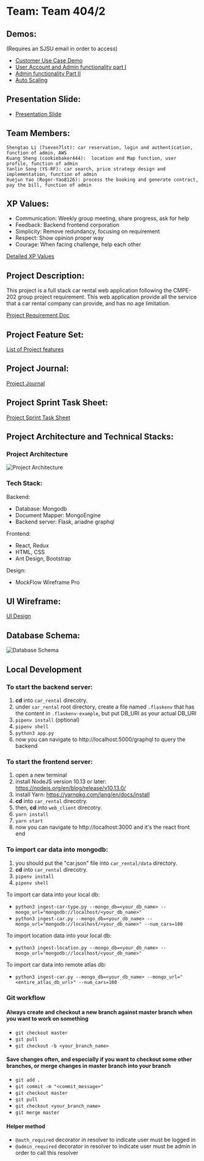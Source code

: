 # Team: Team 404/2

## Demos:
  (Requires an SJSU email in order to access)
  - [Customer Use Case Demo](https://drive.google.com/file/d/1CMTmwXb9jnZ9Jq5pVePzkTYAoC_TO4x0/view?usp=sharing)
  - [User Account and Admin functionality part I](https://drive.google.com/file/d/1pD8eqTaMm69a0asqDw7caci6SWjDbLcO/view?usp=sharing)
  - [Admin functionality Part II](https://drive.google.com/file/d/1UH8gqi3uG63jDIIrEeLsdvf_MYZu5xfO/view?usp=sharing)
  - [Auto Scaling](https://drive.google.com/file/d/1GkoK_rHwkBRWsQUhpSxHUK0BP87gDpOG/view?usp=sharing)

## Presentation Slide:
  - [Presentation Slide](https://github.com/gopinathsjsu/sp20-cmpe-202-sec-03-team-project-team-404-2/blob/master/docs/CMPE-202-presentation.pptx)

## Team Members: 
    Shengtao Li (7seven7lst): car reservation, login and authentication, function of admin, AWS
    Kuang Sheng (cookiebaker444):  location and Map function, user profile, function of admin
    Yanlin Song (YS-RF): car search, price strategy design and implementation, function of admin
    Xuejun Yao (Roger-Yao8126): process the booking and generate contract, pay the bill, function of admin

## XP Values:
  - Communication: Weekly group meeting, share progress, ask for help
  - Feedback: Backend frontend corporation
  - Simplicity: Remove redundancy, focusing on requirement 
  - Respect: Show opinion proper way
  - Courage: When facing challenge, help each other

  [Detailed XP Values](https://github.com/gopinathsjsu/sp20-cmpe-202-sec-03-team-project-team-404-2/blob/master/docs/XP_Value.md)

## Project Description:
  This project is a full stack car rental web application following the CMPE-202 group project requirement. This web application provide all the service that a car rental company can provide, and has no age limitation.
  
  [Project Requirement Doc](https://github.com/gopinathsjsu/sp20-cmpe-202-sec-03-team-project-team-404-2/blob/master/docs/Rent.pdf)

## Project Feature Set:
  [List of Project features](https://github.com/gopinathsjsu/sp20-cmpe-202-sec-03-team-project-team-404-2/blob/master/docs/features_of_web.docx)


## Project Journal:
 [Project Journal](https://github.com/gopinathsjsu/sp20-cmpe-202-sec-03-team-project-team-404-2/tree/master/journal)


## Project Sprint Task Sheet:
[Project Sprint Task Sheet](https://github.com/gopinathsjsu/sp20-cmpe-202-sec-03-team-project-team-404-2/tree/master/docs/sprint_task_sheet.xlsx)


## Project Architecture and Technical Stacks:

### Project Architecture
![Project Architecture](https://github.com/gopinathsjsu/sp20-cmpe-202-sec-03-team-project-team-404-2/blob/master/docs/AWS_Deployment_Architecture.png)

### Tech Stack:

Backend:
- Database: Mongodb
- Document Mapper: MongoEngine
- Backend server: Flask,  ariadne graphql

Frontend:
- React, Redux
- HTML, CSS
- Ant Design, Bootstrap

Design:
- MockFlow Wireframe Pro

## UI Wireframe:
 [UI Design](https://github.com/gopinathsjsu/sp20-cmpe-202-sec-03-team-project-team-404-2/blob/master/docs/Web_UI_design.pdf)


## Database Schema:
 ![Database Schema](https://github.com/gopinathsjsu/sp20-cmpe-202-sec-03-team-project-team-404-2/blob/master/docs/Detail_MongoDB_Schema.png)

## Local Development
### To start the backend server:
1. **cd** into `car_rental` direcotry.
2. under `car_rental` root directory, create a file named `.flaskenv` that has the content in `.flaskenv-example`, but put DB_URI as your actual DB_URI
3. `pipenv install` (optional)
4. `pipenv shell`
5. `python3 app.py`
6. now you can navigate to http://localhost:5000/graphql to query the backend

### To start the frontend server:
1. open a new terminal
2. install NodeJS version 10.13 or later: https://nodejs.org/en/blog/release/v10.13.0/
3. install Yarn: https://yarnpkg.com/lang/en/docs/install
4. **cd** into `car_rental` direcotry.
5. then, **cd** into `web_client` direcotry.
6. `yarn install`
7. `yarn start`
8. now you can navigate to http://localhost:3000 and it's the react front end

### To import car data into mongodb:
1. you should put the "car.json" file into `car_rental/data` directory.
2. **cd** into `car_rental` direcotry.
3. `pipenv install`
4. `pipenv shell`

To import car data into your local db:
* `python3 ingest-car-type.py --mongo_db=<your_db_name> --mongo_url="mongodb://localhost/<your_db_name>"`
* `python3 ingest-car.py --mongo_db=<your_db_name> --mongo_url="mongodb://localhost/<your_db_name>" --num_cars=100` 

To import location data into your local db:
* `python3 ingest-location.py --mongo_db=<your_db_name> --mongo_url="mongodb://localhost/<your_db_name>"`

To import car data into remote atlas db:
* `python3 ingest-car.py --mongo_db=<your_db_name> --mongo_url="<entire_atlas_db_url>" --num_cars=100` 

### Git workflow
#### Always create and checkout a new branch against master branch when you want to work on something
* `git checkout master`
* `git pull`
* `git checkout -b <your_branch_name>` 

#### Save changes often, and especially if you want to checkout some other branches, or merge changes in master branch into your branch
* `git add .`
* `git commit -m "<commit_message>"`
* `git checkout master`
* `git pull`
* `git checkout <your_branch_name>`
* `git merge master`

#### Helper method
* `@auth_required` decorator in resolver to indicate user must be logged in
* `@admin_required` decorator in resolver to indicate user must be admin in order to call this resolver
